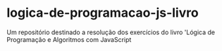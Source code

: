# logica-de-programacao-js-livro
Um repositório destinado a resolução dos exercícios do livro 'Lógica de Programação e Algoritmos com JavaScript
